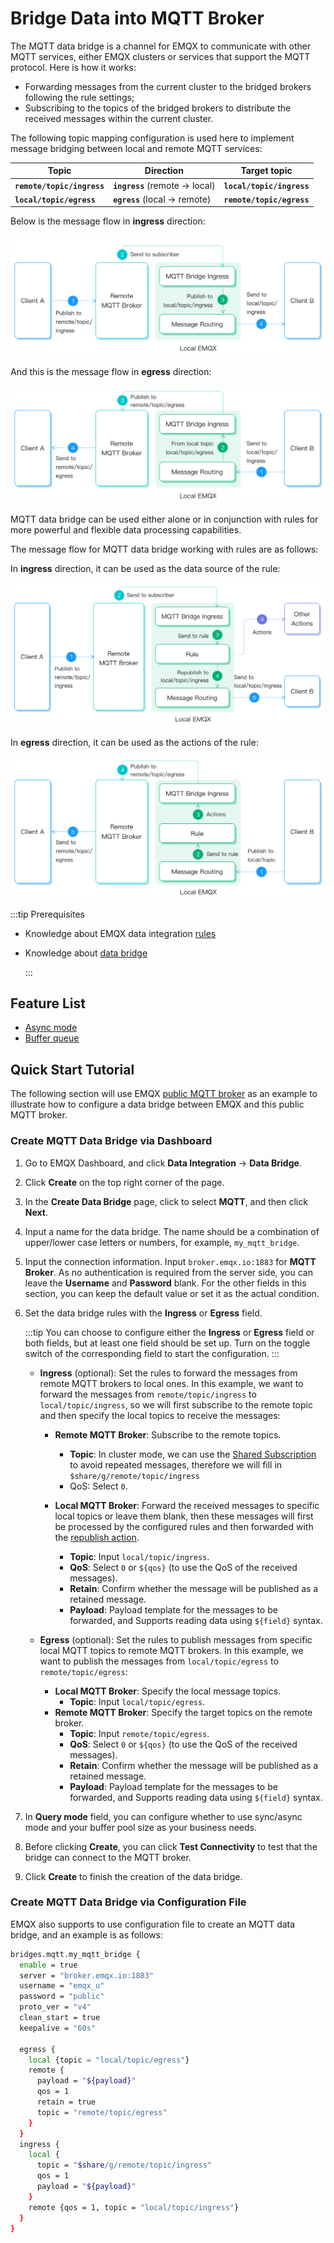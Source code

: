 # Bridge Data into MQTT Broker

The MQTT data bridge is a channel for EMQX to communicate with other MQTT services, either EMQX clusters or services that support the MQTT protocol. Here is how it works:

- Forwarding messages from the current cluster to the bridged brokers following the rule settings;
- Subscribing to the topics of the bridged brokers to distribute the received messages within the current cluster.

The following topic mapping configuration is used here to implement message bridging between local and remote MQTT services:

| Topic                      | Direction                       | Target topic              |
| -------------------------- | ------------------------------- | ------------------------- |
| **`remote/topic/ingress`** | **`ingress`** (remote -> local) | **`local/topic/ingress`** |
| **`local/topic/egress`**   | **`egress`** (local -> remote)  | **`remote/topic/egress`** |

Below is the message flow in **ingress** direction:

![bridge_igress](./assets/bridge_igress.png)

And this is the message flow in **egress** direction:

![bridge_egerss](./assets/bridge_egerss.png)

MQTT data bridge can be used either alone or in conjunction with rules for more powerful and flexible data processing capabilities.

The message flow for MQTT data bridge working with rules are as follows:

In **ingress** direction, it can be used as the data source of the rule:

![bridge_igress_rule_link](./assets/bridge_igress_rule_link.png)

In **egress** direction, it can be used as the actions of the rule:

![bridge_egress_rule](./assets/bridge_egress_rule.png)

:::tip Prerequisites

- Knowledge about EMQX data integration [rules](./rules.md)

- Knowledge about [data bridge](./data-bridges.md)

  :::

## Feature List

- [Async mode](./data-bridges.md#async-mode)
- [Buffer queue](./data-bridges.md#buffer-queue)

<!--  Configuration parameters TODO 链接到配置手册对应配置章节。 -->

## Quick Start Tutorial

The following section will use EMQX [public MQTT broker](https://www.emqx.com/en/mqtt/public-mqtt5-broker) as an example to illustrate how to configure a data bridge between EMQX and this public MQTT broker.

### Create MQTT Data Bridge via Dashboard

1. Go to EMQX Dashboard, and click **Data Integration** -> **Data Bridge**.

2. Click **Create** on the top right corner of the page.

3. In the **Create Data Bridge** page, click to select **MQTT**, and then click **Next**.

4. Input a name for the data bridge. The name should be a combination of upper/lower case letters or numbers, for example, `my_mqtt_bridge`.

5. Input the connection information. Input `broker.emqx.io:1883` for **MQTT Broker**. As no authentication is required from the server side, you can leave the **Username** and **Password** blank. For the other fields in this section, you can keep the default value or set it as the actual condition.

6. Set the data bridge rules with the **Ingress** or **Egress** field.

   :::tip
   You can choose to configure either the **Ingress** or **Egress** field or both fields, but at least one field should be set up. Turn on the toggle switch of the corresponding field to start the configuration.
   :::

   - **Ingress** (optional): Set the rules to forward the messages from remote MQTT brokers to local ones. In this example, we want to forward the messages from `remote/topic/ingress` to `local/topic/ingress`, so we will first subscribe to the remote topic and then specify the local topics to receive the messages:
     - **Remote MQTT Broker**: Subscribe to the remote topics.
     
       - **Topic**: In cluster mode, we can use the [Shared Subscription](../mqtt/mqtt-shared-subscription.md) to avoid repeated messages, therefore we will fill in `$share/g/remote/topic/ingress`
       - QoS: Select `0`.
     
     - **Local MQTT Broker**: Forward the received messages to specific local topics or leave them blank, then these messages will first be processed by the configured rules and then forwarded with the [republish action](./rules.md).
       - **Topic**: Input `local/topic/ingress`.
       - **QoS**: Select `0` or `${qos}` (to use the QoS of the received messages).
       - **Retain**: Confirm whether the message will be published as a retained message.
       - **Payload**: Payload template for the messages to be forwarded, and Supports reading data using `${field}` syntax.
     
   - **Egress** (optional): Set the rules to publish messages from specific local MQTT topics to remote MQTT brokers. In this example, we want to publish the messages from `local/topic/egress` to `remote/topic/egress`:
   
     - **Local MQTT Broker**: Specify the local message topics.
       - **Topic**: Input `local/topic/egress`.
     - **Remote MQTT Broker**: Specify the target topics on the remote broker.
       - **Topic**: Input `remote/topic/egress`.
       - **QoS**: Select `0` or `${qos}` (to use the QoS of the received messages).
       - **Retain**: Confirm whether the message will be published as a retained message.
       - **Payload**: Payload template for the messages to be forwarded, and Supports reading data using `${field}` syntax.
   
7. In **Query mode** field, you can configure whether to use sync/async mode and your buffer pool size as your business needs.

7. Before clicking **Create**, you can click **Test Connectivity** to test that the bridge can connect to the MQTT broker.

8. Click **Create** to finish the creation of the data bridge.

### Create MQTT Data Bridge via Configuration File

EMQX also supports to use configuration file to create an MQTT data bridge, and an example is as follows:

```bash
bridges.mqtt.my_mqtt_bridge {
  enable = true
  server = "broker.emqx.io:1883"
  username = "emqx_u"
  password = "public"
  proto_ver = "v4"
  clean_start = true
  keepalive = "60s"

  egress {
    local {topic = "local/topic/egress"}
    remote {
      payload = "${payload}"
      qos = 1
      retain = true
      topic = "remote/topic/egress"
    }
  }
  ingress {
    local {
      topic = "$share/g/remote/topic/ingress"
      qos = 1
      payload = "${payload}"
    }
    remote {qos = 1, topic = "local/topic/ingress"}
  }
}
```



